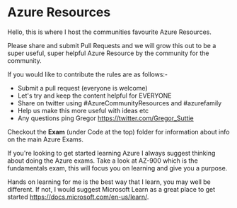 
# Azure Resources

Hello, this is where I host the communities favourite Azure Resources.

Please share and submit Pull Requests and we will grow this out to be a super useful, super helpful Azure Resource by
the community for the community.

If you would like to contribute the rules are as follows:-

* Submit a pull request (everyone is welcome)
* Let's try and keep the content helpful for EVERYONE
* Share on twitter using #AzureCommunityResources and #azurefamily
* Help us make this more useful with ideas etc
* Any questions ping Gregor https://twitter.com/Gregor_Suttie

Checkout the **Exam** (under Code at the top) folder for information about info on the main Azure Exams.

If you're looking to get started learning Azure I always suggest thinking about doing the Azure exams. Take a look at AZ-900 which is the fundamentals exam, this will focus you on learning and give you a purpose.

Hands on learning for me is the best way that I learn, you may well be different. If not, I would suggest Microsoft Learn as a great place to get started https://docs.microsoft.com/en-us/learn/.

